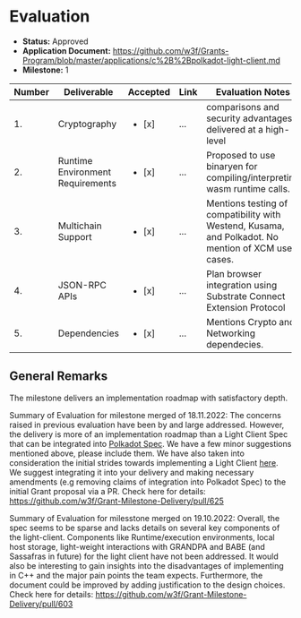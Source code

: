 # Evaluation

- **Status:** Approved
- **Application Document:** https://github.com/w3f/Grants-Program/blob/master/applications/c%2B%2Bpolkadot-light-client.md 
- **Milestone:** 1

| Number | Deliverable | Accepted | Link | Evaluation Notes |
| ------ | ----------- | -------- | ---- |----------------- |
| 1. | Cryptography |<ul><li>[x] </li></ul>|...| comparisons and security advantages delivered at a high-level
| 2. | Runtime Environment Requirements |<ul><li>[x] </li></ul>|...| Proposed to use binaryen for compiling/interpreting wasm runtime calls. .
| 3. | Multichain Support |<ul><li>[x] </li></ul>|...| Mentions testing of compatibility with Westend, Kusama, and Polkadot. No mention of XCM use cases.
| 4. | JSON-RPC APIs |<ul><li>[x] </li></ul>|...| Plan browser integration using Substrate Connect Extension Protocol 
| 5. | Dependencies |<ul><li>[x] </li></ul>|...| Mentions Crypto and Networking dependecies.

## General Remarks
The milestone delivers an implementation roadmap with satisfactory depth. 

Summary of Evaluation for milestone merged of 18.11.2022:
The concerns raised in previous evaluation have been by and large addressed. However, the delivery is more of an implementation roadmap than a Light Client Spec that can be integrated into [Polkadot Spec](https://spec.polkadot.network/). We have a few minor suggestions mentioned above, please include them. We have also taken into consideration the initial strides towards implementing a Light Client [here](https://github.com/eqlabs/polkadot-light-client-spec/). We suggest integrating it into your delivery and making necessary amendments (e.g removing claims of integration into Polkadot Spec) to the initial Grant proposal via a PR. 
Check here for details: https://github.com/w3f/Grant-Milestone-Delivery/pull/625

Summary of Evaluation for milesstone merged on 19.10.2022:
Overall, the spec seems to be sparse and lacks details on several key components of the light-client. Components like Runtime/execution environments, local host storage, light-weight interactions with GRANDPA and BABE (and Sassafras in future) for the light client have not been addressed. 
It would also be interesting to gain insights into the disadvantages of implementing in C++ and the major pain points the team expects. Furthermore, the document could be improved by adding justification to the design choices. 
Check here for details: https://github.com/w3f/Grant-Milestone-Delivery/pull/603
